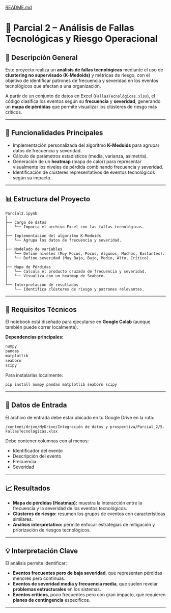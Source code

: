 [README.md](https://github.com/user-attachments/files/23178999/README.md)
# 🧠 Parcial 2 – Análisis de Fallas Tecnológicas y Riesgo Operacional

## 📘 Descripción General
Este proyecto realiza un **análisis de fallas tecnológicas** mediante el uso de **clustering no supervisado (K-Medoids)** y métricas de riesgo, con el objetivo de identificar patrones de frecuencia y severidad en los eventos tecnológicos que afectan a una organización.

A partir de un conjunto de datos en Excel (`FallasTecnológicas.xlsx`), el código clasifica los eventos según su **frecuencia** y **severidad**, generando un **mapa de pérdidas** que permite visualizar los clústeres de riesgo más críticos.

---

## 🧩 Funcionalidades Principales
- Implementación personalizada del algoritmo **K-Medoids** para agrupar datos de frecuencia y severidad.
- Cálculo de parámetros estadísticos (media, varianza, asimetría).
- Generación de un **heatmap** (mapa de calor) para representar visualmente los niveles de pérdida combinando frecuencia y severidad.
- Identificación de clústeres representativos de eventos tecnológicos según su impacto.

---

## 📊 Estructura del Proyecto
```
Parcial2.ipynb
│
├── Carga de datos
│   └── Importa el archivo Excel con las fallas tecnológicas.
│
├── Implementación del algoritmo K-Medoids
│   └── Agrupa los datos de frecuencia y severidad.
│
├── Modelado de variables
│   └── Define niveles (Muy Pocos, Pocos, Algunos, Muchos, Bastantes).
│   └── Define severidad (Muy Bajo, Bajo, Medio, Alto, Crítico).
│
├── Mapa de Pérdidas
│   └── Calcula el producto cruzado de frecuencia y severidad.
│   └── Visualiza con un heatmap de Seaborn.
│
└── Interpretación de resultados
    └── Identifica clústeres de riesgo y patrones relevantes.
```

---

## 🧮 Requisitos Técnicos
El notebook está diseñado para ejecutarse en **Google Colab** (aunque también puede correr localmente).

**Dependencias principales:**
```bash
numpy
pandas
matplotlib
seaborn
scipy
```

Para instalarlas localmente:
```bash
pip install numpy pandas matplotlib seaborn scipy
```

---

## 📂 Datos de Entrada
El archivo de entrada debe estar ubicado en tu Google Drive en la ruta:

```
/content/drive/MyDrive/Integración de datos y prospectiva/Parcial_2/5. FallasTecnológicas.xlsx
```

Debe contener columnas con al menos:
- Identificador del evento
- Descripción del evento
- Frecuencia
- Severidad

---

## 📈 Resultados
- **Mapa de pérdidas (Heatmap):** muestra la interacción entre la frecuencia y la severidad de los eventos tecnológicos.
- **Clústeres de riesgo:** resumen los grupos de eventos con características similares.
- **Análisis interpretativo:** permite enfocar estrategias de mitigación y priorización de riesgos tecnológicos.

---

## 💡 Interpretación Clave
El análisis permite identificar:
- **Eventos frecuentes pero de baja severidad**, que representan pérdidas menores pero continuas.
- **Eventos de severidad media y frecuencia media**, que suelen revelar **problemas estructurales** en los sistemas.
- **Eventos críticos**, poco frecuentes pero con gran impacto, que requieren **planes de contingencia** específicos.

---
